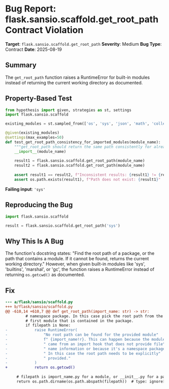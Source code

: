 # Bug Report: flask.sansio.scaffold.get_root_path Contract Violation

**Target**: `flask.sansio.scaffold.get_root_path`
**Severity**: Medium
**Bug Type**: Contract
**Date**: 2025-08-19

## Summary

The `get_root_path` function raises a RuntimeError for built-in modules instead of returning the current working directory as documented.

## Property-Based Test

```python
from hypothesis import given, strategies as st, settings
import flask.sansio.scaffold

existing_modules = st.sampled_from(['os', 'sys', 'json', 'math', 'collections', 'itertools', 'functools'])

@given(existing_modules)
@settings(max_examples=50)
def test_get_root_path_consistency_for_imported_modules(module_name):
    """get_root_path should return the same path consistently for already imported modules."""
    __import__(module_name)
    
    result1 = flask.sansio.scaffold.get_root_path(module_name)
    result2 = flask.sansio.scaffold.get_root_path(module_name)
    
    assert result1 == result2, f"Inconsistent results: {result1} != {result2}"
    assert os.path.exists(result1), f"Path does not exist: {result1}"
```

**Failing input**: `'sys'`

## Reproducing the Bug

```python
import flask.sansio.scaffold

result = flask.sansio.scaffold.get_root_path('sys')
```

## Why This Is A Bug

The function's docstring states: "Find the root path of a package, or the path that contains a module. If it cannot be found, returns the current working directory." However, when given built-in modules like 'sys', 'builtins', 'marshal', or 'gc', the function raises a RuntimeError instead of returning `os.getcwd()` as documented.

## Fix

```diff
--- a/flask/sansio/scaffold.py
+++ b/flask/sansio/scaffold.py
@@ -610,14 +610,7 @@ def get_root_path(import_name: str) -> str:
         # namespace package. In this case pick the root path from the
         # first module that is contained in the package.
         if filepath is None:
-            raise RuntimeError(
-                "No root path can be found for the provided module"
-                f" {import_name!r}. This can happen because the module"
-                " came from an import hook that does not provide file"
-                " name information or because it's a namespace package."
-                " In this case the root path needs to be explicitly"
-                " provided."
-            )
+            return os.getcwd()
 
     # filepath is import_name.py for a module, or __init__.py for a package.
     return os.path.dirname(os.path.abspath(filepath))  # type: ignore[no-any-return]
```